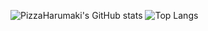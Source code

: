 ![PizzaHarumaki's GitHub stats](https://github-readme-stats.vercel.app/api?username=fhrk-78&show_icons=true&theme=transparent&locale=ja)
![Top Langs](https://github-readme-stats.vercel.app/api/top-langs/?username=fhrk-78&langs_count=15&layout=compact&theme=transparent&locale=ja)
